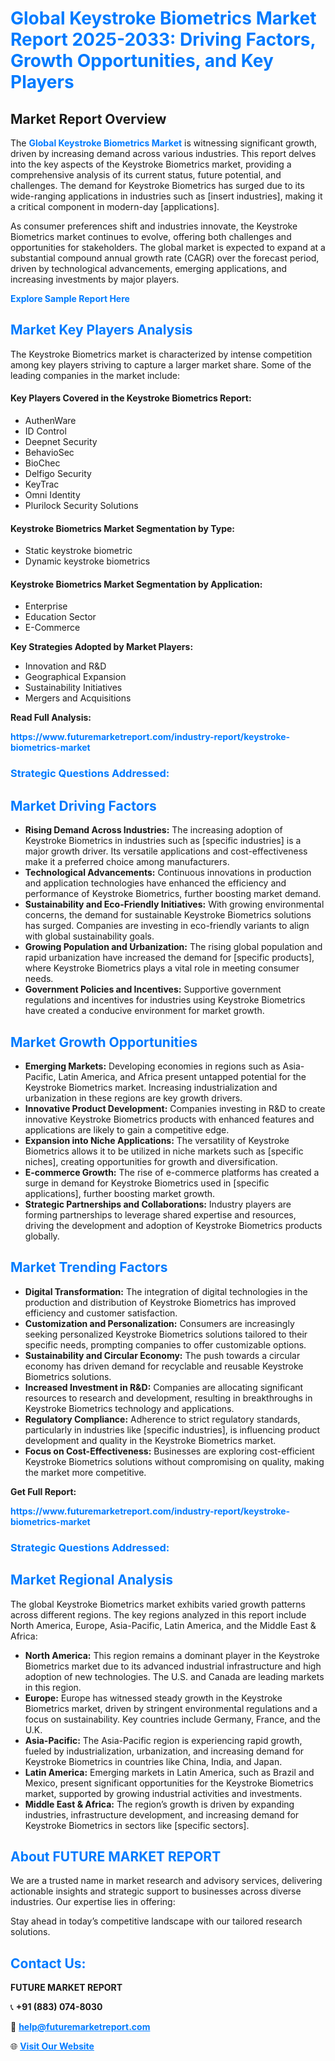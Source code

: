 <h1 style="color: #007BFF;">Global Keystroke Biometrics Market Report 2025-2033: Driving Factors, Growth Opportunities, and Key Players</h1>

<section id="overview">
<h2>Market Report Overview</h2>
<p>The <a href="https://www.futuremarketreport.com/industry-report/keystroke-biometrics-market" style="color: #007BFF; text-decoration: none;"><strong>Global Keystroke Biometrics Market</strong></a> is witnessing significant growth, driven by increasing demand across various industries. This report delves into the key aspects of the Keystroke Biometrics market, providing a comprehensive analysis of its current status, future potential, and challenges. The demand for Keystroke Biometrics has surged due to its wide-ranging applications in industries such as [insert industries], making it a critical component in modern-day [applications].</p>
<p>As consumer preferences shift and industries innovate, the Keystroke Biometrics market continues to evolve, offering both challenges and opportunities for stakeholders. The global market is expected to expand at a substantial compound annual growth rate (CAGR) over the forecast period, driven by technological advancements, emerging applications, and increasing investments by major players.</p>
</section>

<section id="overview">
<p><a href="https://www.futuremarketreport.com/request-sample/reportId=107400" style="color: #007BFF; text-decoration: none;"><strong>Explore Sample Report Here</strong></a></p>
</section>

<section id="key-players">
<h2 style="color: #007BFF;">Market Key Players Analysis</h2>
<p>The Keystroke Biometrics market is characterized by intense competition among key players striving to capture a larger market share. Some of the leading companies in the market include:</p>
<h4>Key Players Covered in the Keystroke Biometrics Report:</h4>
<ul><li>AuthenWare</li><li>ID Control</li><li>Deepnet Security</li><li>BehavioSec</li><li>BioChec</li><li>Delfigo Security</li><li>KeyTrac</li><li>Omni Identity</li><li>Plurilock Security Solutions</li></ul>
<h4>Keystroke Biometrics Market Segmentation by Type:</h4>
<ul><li>Static keystroke biometric</li><li>Dynamic keystroke biometrics</li></ul>

<h4>Keystroke Biometrics Market Segmentation by Application:</h4>
<ul><li>Enterprise</li><li>Education Sector</li><li>E-Commerce</li></ul>
<p><strong>Key Strategies Adopted by Market Players:</strong></p>
<ul>
<li>Innovation and R&D</li>
<li>Geographical Expansion</li>
<li>Sustainability Initiatives</li>
<li>Mergers and Acquisitions</li>
</ul>
</section>

<section>
<p><strong>Read Full Analysis: </strong></p><a href="https://www.futuremarketreport.com/industry-report/keystroke-biometrics-market" style="color: #007BFF; text-decoration: none;"><strong>https://www.futuremarketreport.com/industry-report/keystroke-biometrics-market</strong></a>
<h3 style="color: #007BFF;">Strategic Questions Addressed:</h3>
</section>

<section id="driving-factors">
<h2 style="color: #007BFF;">Market Driving Factors</h2>
<ul>
<li><strong>Rising Demand Across Industries:</strong> The increasing adoption of Keystroke Biometrics in industries such as [specific industries] is a major growth driver. Its versatile applications and cost-effectiveness make it a preferred choice among manufacturers.</li>
<li><strong>Technological Advancements:</strong> Continuous innovations in production and application technologies have enhanced the efficiency and performance of Keystroke Biometrics, further boosting market demand.</li>
<li><strong>Sustainability and Eco-Friendly Initiatives:</strong> With growing environmental concerns, the demand for sustainable Keystroke Biometrics solutions has surged. Companies are investing in eco-friendly variants to align with global sustainability goals.</li>
<li><strong>Growing Population and Urbanization:</strong> The rising global population and rapid urbanization have increased the demand for [specific products], where Keystroke Biometrics plays a vital role in meeting consumer needs.</li>
<li><strong>Government Policies and Incentives:</strong> Supportive government regulations and incentives for industries using Keystroke Biometrics have created a conducive environment for market growth.</li>
</ul>
</section>

<section id="growth-opportunities">
<h2 style="color: #007BFF;">Market Growth Opportunities</h2>
<ul>
<li><strong>Emerging Markets:</strong> Developing economies in regions such as Asia-Pacific, Latin America, and Africa present untapped potential for the Keystroke Biometrics market. Increasing industrialization and urbanization in these regions are key growth drivers.</li>
<li><strong>Innovative Product Development:</strong> Companies investing in R&D to create innovative Keystroke Biometrics products with enhanced features and applications are likely to gain a competitive edge.</li>
<li><strong>Expansion into Niche Applications:</strong> The versatility of Keystroke Biometrics allows it to be utilized in niche markets such as [specific niches], creating opportunities for growth and diversification.</li>
<li><strong>E-commerce Growth:</strong> The rise of e-commerce platforms has created a surge in demand for Keystroke Biometrics used in [specific applications], further boosting market growth.</li>
<li><strong>Strategic Partnerships and Collaborations:</strong> Industry players are forming partnerships to leverage shared expertise and resources, driving the development and adoption of Keystroke Biometrics products globally.</li>
</ul>
</section>

<section id="trending-factors">
<h2 style="color: #007BFF;">Market Trending Factors</h2>
<ul>
<li><strong>Digital Transformation:</strong> The integration of digital technologies in the production and distribution of Keystroke Biometrics has improved efficiency and customer satisfaction.</li>
<li><strong>Customization and Personalization:</strong> Consumers are increasingly seeking personalized Keystroke Biometrics solutions tailored to their specific needs, prompting companies to offer customizable options.</li>
<li><strong>Sustainability and Circular Economy:</strong> The push towards a circular economy has driven demand for recyclable and reusable Keystroke Biometrics solutions.</li>
<li><strong>Increased Investment in R&D:</strong> Companies are allocating significant resources to research and development, resulting in breakthroughs in Keystroke Biometrics technology and applications.</li>
<li><strong>Regulatory Compliance:</strong> Adherence to strict regulatory standards, particularly in industries like [specific industries], is influencing product development and quality in the Keystroke Biometrics market.</li>
<li><strong>Focus on Cost-Effectiveness:</strong> Businesses are exploring cost-efficient Keystroke Biometrics solutions without compromising on quality, making the market more competitive.</li>
</ul>
</section>

<section>
<p><strong>Get Full Report: </strong></p><a href="https://www.futuremarketreport.com/industry-report/keystroke-biometrics-market" style="color: #007BFF; text-decoration: none;"><strong>https://www.futuremarketreport.com/industry-report/keystroke-biometrics-market</strong></a>
<h3 style="color: #007BFF;">Strategic Questions Addressed:</h3>
</section>


<section id="regional-analysis">
<h2 style="color: #007BFF;">Market Regional Analysis</h2>
<p>The global Keystroke Biometrics market exhibits varied growth patterns across different regions. The key regions analyzed in this report include North America, Europe, Asia-Pacific, Latin America, and the Middle East & Africa:</p>
<ul>
<li><strong>North America:</strong> This region remains a dominant player in the Keystroke Biometrics market due to its advanced industrial infrastructure and high adoption of new technologies. The U.S. and Canada are leading markets in this region.</li>
<li><strong>Europe:</strong> Europe has witnessed steady growth in the Keystroke Biometrics market, driven by stringent environmental regulations and a focus on sustainability. Key countries include Germany, France, and the U.K.</li>
<li><strong>Asia-Pacific:</strong> The Asia-Pacific region is experiencing rapid growth, fueled by industrialization, urbanization, and increasing demand for Keystroke Biometrics in countries like China, India, and Japan.</li>
<li><strong>Latin America:</strong> Emerging markets in Latin America, such as Brazil and Mexico, present significant opportunities for the Keystroke Biometrics market, supported by growing industrial activities and investments.</li>
<li><strong>Middle East & Africa:</strong> The region’s growth is driven by expanding industries, infrastructure development, and increasing demand for Keystroke Biometrics in sectors like [specific sectors].</li>
</ul>
</section>

<footer>
<h2 style="color: #007BFF;">About FUTURE MARKET REPORT</h2>
<p>We are a trusted name in market research and advisory services, delivering actionable insights and strategic support to businesses across diverse industries. Our expertise lies in offering:</p>

<p>Stay ahead in today’s competitive landscape with our tailored research solutions.</p>

<h2 style="color: #007BFF;">Contact Us:</h2>
<p><strong>FUTURE MARKET REPORT</strong></p>
<p>📞 <strong>+91 (883) 074-8030</strong></p>
<p>📧 <strong><a href="mailto:help@futuremarketreport.com" style="color: #007BFF;">help@futuremarketreport.com</a></strong></p>
<p>🌐 <strong><a href="https://www.futuremarketreport.com/" style="color: #007BFF;">Visit Our Website</a></strong></p>
</footer>
